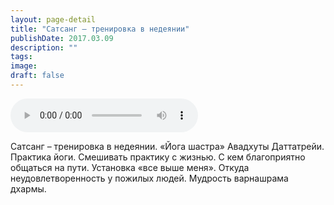 ```yaml
---
layout: page-detail
title: "Сатсанг – тренировка в недеянии"
publishDate: 2017.03.09
description: ""
tags:
image:
draft: false
---
```


<audio title="2017.03.09 - Сатсанг – тренировка в недеянии.mp3" src="https://filer-api.advayta.org/v1.0/public/files/72883" controls=""></audio>

 Сатсанг – тренировка в недеянии. «Йога шастра» Авадхуты Даттатрейи. Практика йоги. Смешивать практику с жизнью. С кем благоприятно общаться на пути. Установка «все выше меня». Откуда неудовлетворенность у пожилых людей. Мудрость варнашрама дхармы. 

  
